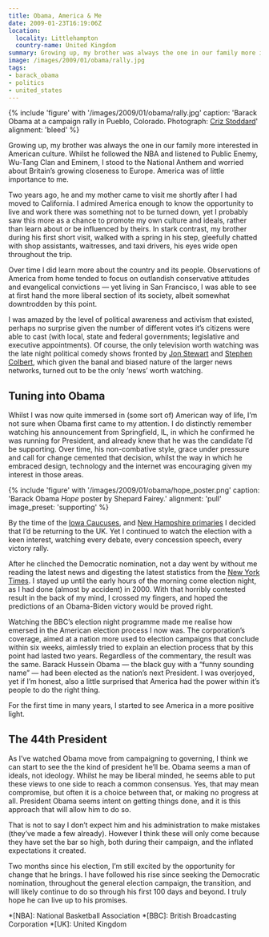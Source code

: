 ```yaml
---
title: Obama, America & Me
date: 2009-01-23T16:19:06Z
location:
  locality: Littlehampton
  country-name: United Kingdom
summary: Growing up, my brother was always the one in our family more interested in American culture. Whilst he followed the NBA and listened to Public Enemy, Wu-Tang Clan and Eminem, I stood to the National Anthem and worried about Britain’s growing closeness to Europe. America was of little importance to me.
image: /images/2009/01/obama/rally.jpg
tags:
- barack_obama
- politics
- united_states
---
```

{% include 'figure' with '/images/2009/01/obama/rally.jpg'
  caption: 'Barack Obama at a campaign rally in Pueblo, Colorado. Photograph: [Criz Stoddard](https://www.flickr.com/photos/zyrc/2993189541/)'
  alignment: 'bleed'
%}

Growing up, my brother was always the one in our family more interested in American culture. Whilst he followed the NBA and listened to Public Enemy, Wu-Tang Clan and Eminem, I stood to the National Anthem and worried about Britain’s growing closeness to Europe. America was of little importance to me.

Two years ago, he and my mother came to visit me shortly after I had moved to California. I admired America enough to know the opportunity to live and work there was something not to be turned down, yet I probably saw this more as a chance to promote my own culture and ideals, rather than learn about or be influenced by theirs. In stark contrast, my brother during his first short visit, walked with a spring in his step, gleefully chatted with shop assistants, waitresses, and taxi drivers, his eyes wide open throughout the trip.

Over time I did learn more about the country and its people. Observations of America from home tended to focus on outlandish conservative attitudes and evangelical convictions — yet living in San Francisco, I was able to see at first hand the more liberal section of its society, albeit somewhat downtrodden by this point.

I was amazed by the level of political awareness and activism that existed, perhaps no surprise given the number of different votes it’s citizens were able to cast (with local, state and federal governments; legislative and executive appointments). Of course, the only television worth watching was the late night political comedy shows fronted by [Jon Stewart][1] and [Stephen Colbert][2], which given the banal and biased nature of the larger news networks, turned out to be the only ‘news’ worth watching.

## Tuning into Obama

Whilst I was now quite immersed in (some sort of) American way of life, I’m not sure when Obama first came to my attention. I do distinctly remember watching his announcement from Springfield, IL, in which he confirmed he was running for President, and already knew that he was the candidate I’d be supporting. Over time, his non-combative style, grace under pressure and call for change cemented that decision, whilst the way in which he embraced design, technology and the internet was encouraging given my interest in those areas.

{% include 'figure' with '/images/2009/01/obama/hope_poster.png'
  caption: 'Barack Obama <cite>Hope</cite> poster by Shepard Fairey.'
  alignment: 'pull'
  image_preset: 'supporting'
%}

By the time of the [Iowa Caucuses][3], and [New Hampshire primaries][4] I decided that I’d be returning to the UK. Yet I continued to watch the election with a keen interest, watching every debate, every concession speech, every victory rally.

After he clinched the Democratic nomination, not a day went by without me reading the latest news and digesting the latest statistics from the [New York Times][5]. I stayed up until the early hours of the morning come election night, as I had done (almost by accident) in 2000. With that horribly contested result in the back of my mind, I crossed my fingers, and hoped the predictions of an Obama-Biden victory would be proved right.

Watching the BBC’s election night programme made me realise how emersed in the American election process I now was. The corporation’s coverage, aimed at a nation more used to election campaigns that conclude within six weeks, aimlessly tried to explain an election process that by this point had lasted two years. Regardless of the commentary, the result was the same. Barack Hussein Obama — the black guy with a “funny sounding name” — had been elected as the nation’s next President. I was overjoyed, yet if I’m honest, also a little surprised that America had the power within it’s people to do the right thing.

For the first time in many years, I started to see America in a more positive light.

## The 44th President

As I’ve watched Obama move from campaigning to governing, I think we can start to see the the kind of president he’ll be. Obama seems a man of ideals, not ideology. Whilst he may be liberal minded, he seems able to put these views to one side to reach a common consensus. Yes, that may mean compromise, but often it is a choice between that, or making no progress at all. President Obama seems intent on getting things done, and it is this approach that will allow him to do so.

That is not to say I don’t expect him and his administration to make mistakes (they’ve made a few already). However I think these will only come because they have set the bar so high, both during their campaign, and the inflated expectations it created.

Two months since his election, I’m still excited by the opportunity for change that he brings. I have followed his rise since seeking the Democratic nomination, throughout the general election campaign, the transition, and will likely continue to do so through his first 100 days and beyond. I truly hope he can live up to his promises.

[1]: http://en.wikipedia.org/wiki/The_Daily_Show
[2]: http://en.wikipedia.org/wiki/The_Colbert_Report
[3]: http://en.wikipedia.org/wiki/Iowa_caucuses
[4]: http://en.wikipedia.org/wiki/New_Hampshire_primary
[5]: https://www.nytimes.com/

*[NBA]: National Basketball Association
*[BBC]: British Broadcasting Corporation
*[UK]: United Kingdom
